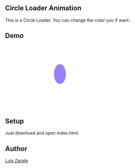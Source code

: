 ## Circle Loader Animation

This is a Circle Loader. You can change the color you if want.

## Demo

![gif](circle-loader.gif)

## Setup

Just download and open index.html.

## Author

[Luis Zarate](https://github.com/jlzaratec)